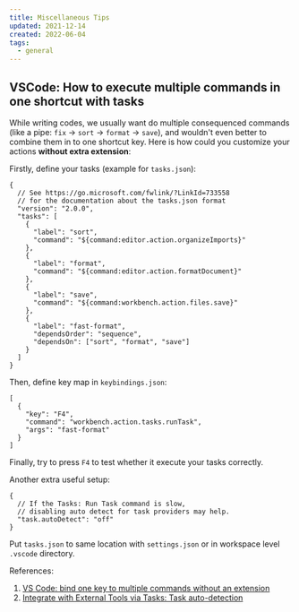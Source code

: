```yaml
---
title: Miscellaneous Tips
updated: 2021-12-14
created: 2022-06-04
tags:
  - general
---
```


## VSCode: How to execute multiple commands in one shortcut with tasks

While writing codes, we usually want do multiple consequenced commands (like a
pipe: `fix` -> `sort` -> `format` -> `save`), and wouldn't even better to
combine them in to one shortcut key. Here is how could you customize your
actions **without extra extension**:

Firstly, define your tasks (example for `tasks.json`):

```jsonc
{
  // See https://go.microsoft.com/fwlink/?LinkId=733558
  // for the documentation about the tasks.json format
  "version": "2.0.0",
  "tasks": [
    {
      "label": "sort",
      "command": "${command:editor.action.organizeImports}"
    },
    {
      "label": "format",
      "command": "${command:editor.action.formatDocument}"
    },
    {
      "label": "save",
      "command": "${command:workbench.action.files.save}"
    },
    {
      "label": "fast-format",
      "dependsOrder": "sequence",
      "dependsOn": ["sort", "format", "save"]
    }
  ]
}
```

Then, define key map in `keybindings.json`:

```jsonc
[
  {
    "key": "F4",
    "command": "workbench.action.tasks.runTask",
    "args": "fast-format"
  }
]
```

Finally, try to press `F4` to test whether it execute your tasks correctly.

Another extra useful setup:

```jsonc
{
  // If the Tasks: Run Task command is slow,
  // disabling auto detect for task providers may help.
  "task.autoDetect": "off"
}
```

Put `tasks.json` to same location with `settings.json` or in workspace level
`.vscode` directory.

References:

1. [VS Code: bind one key to multiple commands without an extension](https://dae.me/blog/2603/vs-code-bind-one-key-to-multiple-commands-without-an-extension/)
2. [ Integrate with External Tools via Tasks: Task auto-detection](https://code.visualstudio.com/docs/editor/tasks#_task-autodetection)
